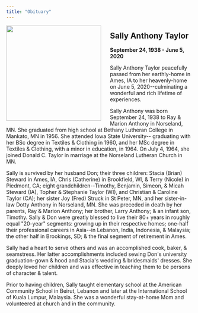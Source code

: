 ```yaml
---
title: "Obituary"
---
```


<img align="left" src="/uploads/(1a) 5.jpg" width="256px" style="padding: 0 1.5em 0 0;">

## Sally Anthony Taylor

**September 24, 1938 - June 5, 2020**

Sally Anthony Taylor peacefully passed from her earthly-home in Ames, IA to her heavenly-home on June 5, 2020--culminating a wonderful and rich lifetime of experiences.

Sally Anthony was born September 24, 1938 to Ray & Marion Anthony in Norseland, MN. She graduated from high school at Bethany Lutheran College in Mankato, MN in 1956. She attended Iowa State University-- graduating with her BSc degree in Textiles & Clothing in 1960, and her MSc degree in Textiles & Clothing, with a minor in education, in 1964. On July 4, 1964, she joined Donald C. Taylor in marriage at the Norseland Lutheran Church in MN.

Sally is survived by her husband Don; their three children: Stacia (Brian) Steward in Ames, IA, Chris (Catherine) in Brookfield, WI, & Terry (Nicole) in Piedmont, CA; eight grandchildren--Timothy, Benjamin, Simeon, & Micah Steward (IA), Topher & Stephanie Taylor (WI), and Christian & Caroline Taylor (CA); her sister Joy (Fred) Struck in St Peter, MN, and her sister-in-law Dotty Anthony in Norseland, MN. She was preceded in death by her parents, Ray & Marion Anthony; her brother, Larry Anthony; & an infant son, Timothy.
Sally & Don were greatly blessed to live their 80+ years in roughly equal "20-year" segments: growing up in their respective homes; one-half their professional careers in Asia--in Lebanon, India, Indonesia, & Malaysia;  the other half in Brookings, SD; & the final segment of retirement in Ames.

Sally had a heart to serve others and was an accomplished cook, baker, & seamstress. Her latter accomplishments included sewing Don's university graduation-gown & hood and Stacia's wedding & bridesmaids' dresses. She deeply loved her children and was effective in teaching them to be persons of character & talent.

Prior to having children, Sally taught elementary school at the American Community School in Beirut, Lebanon and later at the International School of Kuala Lumpur, Malaysia. She was a wonderful stay-at-home Mom and volunteered at church and in the community.
